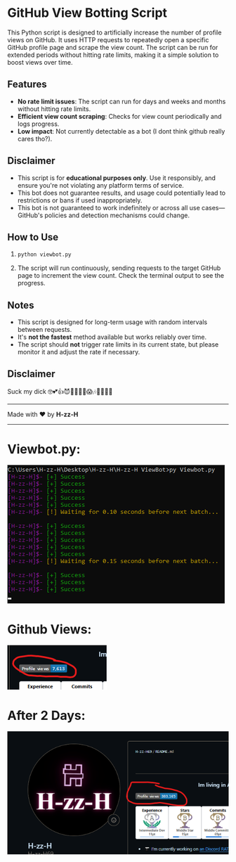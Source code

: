 # GitHub View Botting Script

This Python script is designed to artificially increase the number of profile views on GitHub. It uses HTTP requests to repeatedly open a specific GitHub profile page and scrape the view count. The script can be run for extended periods without hitting rate limits, making it a simple solution to boost views over time.

## Features

- **No rate limit issues**: The script can run for days and weeks and months without hitting rate limits.
- **Efficient view count scraping**: Checks for view count periodically and logs progress.
- **Low impact**: Not currently detectable as a bot (I dont think github really cares tho?).

## Disclaimer

- This script is for **educational purposes only**. Use it responsibly, and ensure you're not violating any platform terms of service.
- This bot does not guarantee results, and usage could potentially lead to restrictions or bans if used inappropriately.
- This bot is not guaranteed to work indefinitely or across all use cases—GitHub's policies and detection mechanisms could change.

## How to Use
1.
   ```bash
   python viewbot.py
   ```
   
2. The script will run continuously, sending requests to the target GitHub page to increment the view count. Check the terminal output to see the progress.

## Notes

- This script is designed for long-term usage with random intervals between requests.
- It's **not the fastest** method available but works reliably over time.
- The script should **not** trigger rate limits in its current state, but please monitor it and adjust the rate if necessary.

## Disclaimer

Suck my dick 🤓💕👍😈🐔🎁🐀🤡😱🎶🎰🎰🎰🎰

---

Made with ❤️ by **H-zz-H**

---

# Viewbot.py:
![Viewbot](pic.png)

# Github Views:
![Views](views.png)

# After 2 Days:
![Views1](2days.png)
